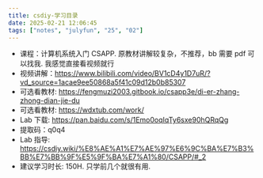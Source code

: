```yaml
---
title: csdiy-学习目录
date: 2025-02-21 12:06:45
tags: ["notes", "julyfun", "25", "02"]
---
```

- 课程：计算机系统入门 CSAPP. 原教材讲解较复杂，不推荐，bb 需要 pdf 可以找我. 我感觉直接看视频就行
- 视频讲解：https://www.bilibili.com/video/BV1cD4y1D7uR/?vd_source=1acae9ee50868a5f41c09d12b0b85307
- 可选看教材: https://fengmuzi2003.gitbook.io/csapp3e/di-er-zhang-zhong-dian-jie-du
- 可选看教材: https://wdxtub.com/work/
- Lab 下载: https://pan.baidu.com/s/1Emo0oqIqTy6sxe90hQRqQg
- 提取码：q0q4
- Lab 指导: https://csdiy.wiki/%E8%AE%A1%E7%AE%97%E6%9C%BA%E7%B3%BB%E7%BB%9F%E5%9F%BA%E7%A1%80/CSAPP/#_2
- 建议学习时长: 150H. 只学前几个就很有用.

